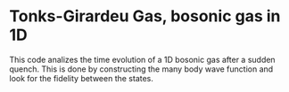 # Tonks-Girardeu Gas, bosonic gas in 1D
This code analizes the time evolution of a 1D bosonic gas after a sudden quench. This is done by constructing
the many body wave function and look for the fidelity between the states.
